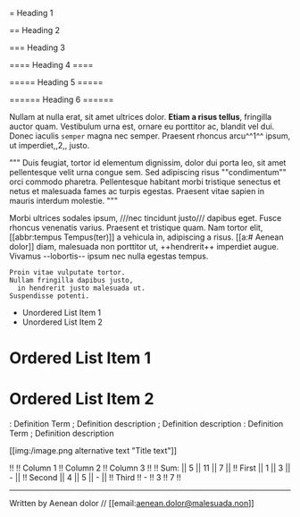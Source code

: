   = Heading 1
  
 == Heading 2
 
=== Heading 3

==== Heading 4 ====

===== Heading 5 =====

====== Heading 6 ======

Nullam at nulla erat, sit amet ultrices dolor. **Etiam a risus tellus**, fringilla auctor quam. Vestibulum urna est, ornare eu porttitor ac, blandit vel dui. Donec iaculis ``semper`` magna nec semper. Praesent rhoncus arcu^^1^^ ipsum, ut imperdiet,,2,, justo.

"""
Duis feugiat, tortor id elementum dignissim, dolor dui porta leo, sit amet pellentesque velit urna congue sem. Sed adipiscing risus ""condimentum"" orci commodo pharetra. Pellentesque habitant morbi tristique senectus et netus et malesuada fames ac turpis egestas. Praesent vitae sapien in mauris interdum molestie.
"""

Morbi ultrices sodales ipsum, ///nec tincidunt justo/// dapibus eget. Fusce rhoncus venenatis varius. Praesent et tristique quam. Nam tortor elit, [[abbr:tempus Tempus(ter)]] a vehicula in, adipiscing a risus. [[a:# Aenean dolor]] diam, malesuada non porttitor ut, ++hendrerit++ imperdiet augue. Vivamus --lobortis-- ipsum nec nulla egestas tempus.

```
Proin vitae vulputate tortor.
Nullam fringilla dapibus justo,
  in hendrerit justo malesuada ut.
Suspendisse potenti.
```

 * Unordered List Item 1
 * Unordered List Item 2

 # Ordered List Item 1
 # Ordered List Item 2

 : Definition Term
  ; Definition description
  ; Definition description
 : Definition Term
  ; Definition description

[[img:/image.png alternative text "Title text"]]

!!        !! Column 1 !! Column 2 !! Column 3 !!
!! Sum:   || 5        || 11       || 7        ||
!! First  || 1        || 3        || -        ||
!! Second || 4        || 5        || -        ||
!! Third  !! -        !! 3        !! 7        !!

-----

>>>
Written by Aenean dolor //
[[email:aenean.dolor@malesuada.non]]
>>>
